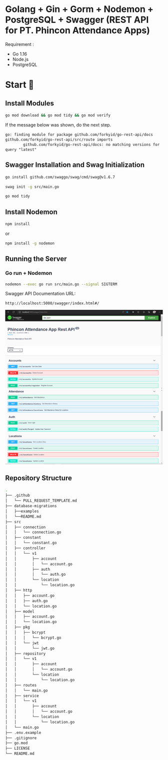 # Golang + Gin + Gorm + Nodemon + PostgreSQL + Swagger (REST API for PT. Phincon Attendance Apps)

Requirement :
- Go 1.16
- Node.js
- PostgreSQL

# Start 🚀

## Install Modules

```bash
go mod download && go mod tidy && go mod verify
```

If the message below was shown, do the next step.
```
go: finding module for package github.com/forkyid/go-rest-api/docs
github.com/forkyid/go-rest-api/src/route imports
        github.com/forkyid/go-rest-api/docs: no matching versions for query "latest"
```

## Swagger Installation and Swag Initialization

```bash
go install github.com/swaggo/swag/cmd/swag@v1.6.7
```

```bash
swag init -g src/main.go
```

```bash
go mod tidy
```

## Install Nodemon

```bash
npm install
```

or

```bash
npm install -g nodemon
```

## Running the Server

### Go run + Nodemon

```bash
nodemon --exec go run src/main.go --signal SIGTERM
```

Swagger API Documentation URL:
```url
http://localhost:5000/swagger/index.html#/
```

![1](/images/1.png)
![2](/images/2.png)

## Repository Structure

```bash
.
├── .github
│   └── PULL_REQUEST_TEMPLATE.md
├── database-migrations
│   ├──examples
│   └──README.md
├── src
│   ├── connection
│   │   └── connection.go
│   ├── constant
│   │   └── constant.go
│   ├── controller
│   │   └── v1
│   │       ├── account
│   │       │   └── account.go
│   │       ├── auth
│   │       │   └── auth.go
│   │       └── location
│   │           └── location.go
│   ├── http
│   │   ├── account.go
│   │   ├── auth.go
│   │   └── location.go
│   ├── model
│   │   ├── account.go
│   │   └── location.go
│   ├── pkg
│   │   ├── bcrypt
│   │   │   └── bcrypt.go
│   │   └── jwt
│   │       └── jwt.go
│   ├── repository
│   │   └── v1
│   │       ├── account
│   │       │   └── account.go
│   │       └── location
│   │           └── location.go
│   ├── routes
│   │   └── main.go
│   ├── service
│   │   └── v1
│   │       ├── account
│   │       │   └── account.go
│   │       └── location
│   │           └── location.go
│   └── main.go
├── .env.example
├── .gitignore
├── go.mod
├── LICENSE
└── README.md
```
